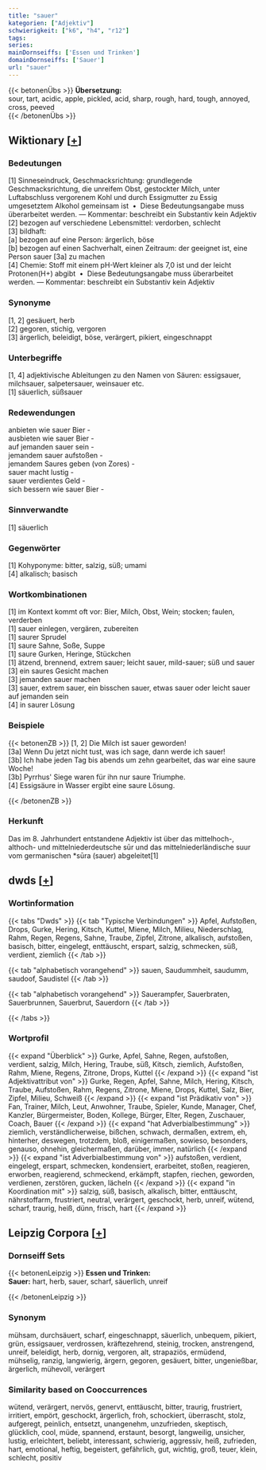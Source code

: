 ```yaml
---
title: "sauer"
kategorien: ["Adjektiv"]
schwierigkeit: ["k6", "h4", "r12"]
tags:
series:
mainDornseiffs: ['Essen und Trinken']
domainDornseiffs: ['Sauer']
url: "sauer"
---
```


{{< betonenÜbs >}}
**Übersetzung:**  
sour, tart, acidic, apple, pickled, acid, sharp, rough, hard, tough, annoyed, cross, peeved  
{{< /betonenÜbs >}}

## Wiktionary [[+](https://de.wiktionary.org/wiki/sauer)]

### Bedeutungen
[1] Sinneseindruck, Geschmacksrichtung: grundlegende Geschmacksrichtung, die unreifem Obst, gestockter Milch, unter Luftabschluss vergorenem Kohl und durch Essigmutter zu Essig umgesetztem Alkohol gemeinsam ist  •  Diese Bedeutungsangabe muss überarbeitet werden. — Kommentar: beschreibt ein Substantiv kein Adjektiv  
[2] bezogen auf verschiedene Lebensmittel: verdorben, schlecht  
[3] bildhaft:  
[a] bezogen auf eine Person: ärgerlich, böse  
[b] bezogen auf einen Sachverhalt, einen Zeitraum: der geeignet ist, eine Person sauer [3a] zu machen  
[4] Chemie: Stoff mit einem pH-Wert kleiner als 7,0 ist und der leicht Protonen(H+) abgibt  •  Diese Bedeutungsangabe muss überarbeitet werden. — Kommentar: beschreibt ein Substantiv kein Adjektiv  

### Synonyme
[1, 2] gesäuert, herb  
[2] gegoren, stichig, vergoren  
[3] ärgerlich, beleidigt, böse, verärgert, pikiert, eingeschnappt  

### Unterbegriffe
[1, 4] adjektivische Ableitungen zu den Namen von Säuren: essigsauer, milchsauer, salpetersauer, weinsauer etc.  
[1] säuerlich, süßsauer  

### Redewendungen
anbieten wie sauer Bier -  
ausbieten wie sauer Bier -  
auf jemanden sauer sein -  
jemandem sauer aufstoßen -  
jemandem Saures geben (von Zores) -  
sauer macht lustig -  
sauer verdientes Geld -  
sich bessern wie sauer Bier -  

### Sinnverwandte
[1] säuerlich  

### Gegenwörter
[1] Kohyponyme: bitter, salzig, süß; umami  
[4] alkalisch; basisch  

### Wortkombinationen
[1] im Kontext kommt oft vor: Bier, Milch, Obst, Wein; stocken; faulen, verderben  
[1] sauer einlegen, vergären, zubereiten  
[1] saurer Sprudel  
[1] saure Sahne, Soße, Suppe  
[1] saure Gurken, Heringe, Stückchen  
[1] ätzend, brennend, extrem sauer; leicht sauer, mild-sauer; süß und sauer  
[3] ein saures Gesicht machen  
[3] jemanden sauer machen  
[3]  sauer, extrem sauer, ein bisschen sauer, etwas sauer oder leicht sauer  auf jemanden sein  
[4] in saurer Lösung  

### Beispiele
{{< betonenZB >}}
[1, 2] Die Milch ist sauer geworden!  
[3a] Wenn Du jetzt nicht tust, was ich sage, dann werde ich sauer!  
[3b] Ich habe jeden Tag bis abends um zehn gearbeitet, das war eine saure Woche!  
[3b] Pyrrhus' Siege waren für ihn nur saure Triumphe.  
[4] Essigsäure in Wasser ergibt eine saure Lösung.  

{{< /betonenZB >}}
### Herkunft
Das im 8. Jahrhundert entstandene Adjektiv ist über das mittelhoch-, althoch- und mittelniederdeutsche sūr und das mittelniederländische suur vom germanischen *sūra (sauer) abgeleitet[1]  



## dwds [[+](https://www.dwds.de/wb/sauer)]

### Wortinformation
{{< tabs "Dwds" >}}
{{< tab "Typische Verbindungen" >}}
Apfel, Aufstoßen, Drops, Gurke, Hering, Kitsch, Kuttel, Miene, Milch, Milieu, Niederschlag, Rahm, Regen, Regens, Sahne, Traube, Zipfel, Zitrone, alkalisch, aufstoßen, basisch, bitter, eingelegt, enttäuscht, erspart, salzig, schmecken, süß, verdient, ziemlich
{{< /tab >}}

{{< tab "alphabetisch vorangehend" >}}
sauen, Saudummheit, saudumm, saudoof, Saudistel
{{< /tab >}}

{{< tab "alphabetisch vorangehend" >}}
Sauerampfer, Sauerbraten, Sauerbrunnen, Sauerbrut, Sauerdorn
{{< /tab >}}

{{< /tabs >}}

### Wortprofil
{{< expand "Überblick" >}} Gurke, Apfel, Sahne, Regen, aufstoßen, verdient, salzig, Milch, Hering, Traube, süß, Kitsch, ziemlich, Aufstoßen, Rahm, Miene, Regens, Zitrone, Drops, Kuttel {{< /expand >}}
{{< expand "ist Adjektivattribut von" >}} Gurke, Regen, Apfel, Sahne, Milch, Hering, Kitsch, Traube, Aufstoßen, Rahm, Regens, Zitrone, Miene, Drops, Kuttel, Salz, Bier, Zipfel, Milieu, Schweiß {{< /expand >}}
{{< expand "ist Prädikativ von" >}} Fan, Trainer, Milch, Leut, Anwohner, Traube, Spieler, Kunde, Manager, Chef, Kanzler, Bürgermeister, Boden, Kollege, Bürger, Elter, Regen, Zuschauer, Coach, Bauer {{< /expand >}}
{{< expand "hat Adverbialbestimmung" >}} ziemlich, verständlicherweise, bißchen, schwach, dermaßen, extrem, eh, hinterher, deswegen, trotzdem, bloß, einigermaßen, sowieso, besonders, genauso, ohnehin, gleichermaßen, darüber, immer, natürlich {{< /expand >}}
{{< expand "ist Adverbialbestimmung von" >}} aufstoßen, verdient, eingelegt, erspart, schmecken, kondensiert, erarbeitet, stoßen, reagieren, erworben, reagierend, schmeckend, erkämpft, stapfen, riechen, geworden, verdienen, zerstören, gucken, lächeln {{< /expand >}}
{{< expand "in Koordination mit" >}} salzig, süß, basisch, alkalisch, bitter, enttäuscht, nährstoffarm, frustriert, neutral, verärgert, geschockt, herb, unreif, wütend, scharf, traurig, heiß, dünn, frisch, hart {{< /expand >}}

## Leipzig Corpora [[+](https://corpora.uni-leipzig.de/en/res?word=sauer&corpusId=deu_newscrawl-public_2018)]

### Dornseiff Sets
{{< betonenLeipzig >}}
**Essen und Trinken:**  
**Sauer:** hart, herb, sauer, scharf, säuerlich, unreif  

{{< /betonenLeipzig >}}

### Synonym
mühsam, durchsäuert, scharf, eingeschnappt, säuerlich, unbequem, pikiert, grün, essigsauer, verdrossen, kräftezehrend, steinig, trocken, anstrengend, unreif, beleidigt, herb, dornig, vergoren, alt, strapaziös, ermüdend, mühselig, ranzig, langwierig, ärgern, gegoren, gesäuert, bitter, ungenießbar, ärgerlich, mühevoll, verärgert


### Similarity based on Cooccurrences
wütend, verärgert, nervös, genervt, enttäuscht, bitter, traurig, frustriert, irritiert, empört, geschockt, ärgerlich, froh, schockiert, überrascht, stolz, aufgeregt, peinlich, entsetzt, unangenehm, unzufrieden, skeptisch, glücklich, cool, müde, spannend, erstaunt, besorgt, langweilig, unsicher, lustig, erleichtert, beliebt, interessant, schwierig, aggressiv, heiß, zufrieden, hart, emotional, heftig, begeistert, gefährlich, gut, wichtig, groß, teuer, klein, schlecht, positiv

